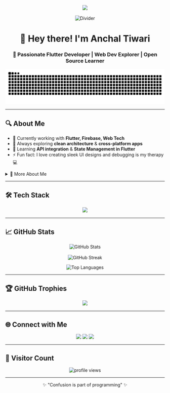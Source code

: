 <!-- Header Banner (Optional - Replace with your own image) -->
<p align="center">
  <img src="https://readme-typing-svg.herokuapp.com/?lines=Hello,+I'm+Anchal+Tiwari;Flutter+%F0%9F%93%B1+Lover;Web+Dev+Enthusiast;Always+Learning+Something+New!&center=true&width=500&height=45">
</p>

<!-- Divider -->
<p align="center">
  <img src="https://user-images.githubusercontent.com/73097560/115834477-dbab4500-a447-11eb-908a-139a6edaec5c.gif" alt="Divider"/>
</p>

<h1 align="center">👋 Hey there! I'm Anchal Tiwari</h1>
<h3 align="center">🎯 Passionate Flutter Developer | Web Dev Explorer | Open Source Learner</h3>

<p align="center">
  <picture>
    <source media="(prefers-color-scheme: dark)" srcset="https://github.com/AdiDecodes/AdiDecodes/blob/output/github-contribution-grid-snake-dark.svg">
    <source media="(prefers-color-scheme: light)" srcset="https://github.com/AdiDecodes/AdiDecodes/blob/output/github-contribution-grid-snake.svg">
    <img alt="GitHub Contribution Snake" src="https://github.com/AdiDecodes/AdiDecodes/blob/output/github-contribution-grid-snake-dark.svg">
  </picture>
</p>

---

## 🔍 About Me
- 🔭 Currently working with **Flutter, Firebase, Web Tech**
- 🧠 Always exploring **clean architecture** & **cross-platform apps**
- 🌱 Learning **API integration** & **State Management in Flutter**
- ⚡ Fun fact: I love creating sleek UI designs and debugging is my therapy 💻

<details>
  <summary>📘 More About Me</summary>
  <br/>
  - 🧩 I enjoy solving coding challenges on platforms like LeetCode & Codeforces  
  - 🎯 I aim to build real-world impactful applications  
  - 💬 Ask me about anything related to Flutter or frontend frameworks  
  - 🌐 Portfolio coming soon!
</details>

---

## 🛠 Tech Stack

<p align="center">
  <img src="https://skillicons.dev/icons?i=flutter,dart,js,html,css,firebase,git,github,vscode,figma" />
</p>

---

## 📈 GitHub Stats

<p align="center">
  <img src="https://github-readme-stats.vercel.app/api?username=achy02&show_icons=true&theme=tokyonight" alt="GitHub Stats" />
  <br /><br />
  <img src="https://github-readme-streak-stats.herokuapp.com/?user=achy02&theme=tokyonight" alt="GitHub Streak" />
</p>

<p align="center">
  <img src="https://github-readme-stats.vercel.app/api/top-langs/?username=achy02&layout=compact&theme=tokyonight" alt="Top Languages" />
</p>

---

## 🏆 GitHub Trophies

<p align="center">
  <img src="https://github-profile-trophy.vercel.app/?username=achy02&theme=gruvbox&no-bg=true&row=1&column=7" />
</p>

---

## 🌐 Connect with Me

<p align="center">
  <a href="https://www.linkedin.com/in/anchal-tiwari-92b869249/"><img src="https://img.shields.io/badge/-LinkedIn-blue?style=flat-square&logo=linkedin" /></a>
  <a href="mailto:your-email@example.com"><img src="https://img.shields.io/badge/-Email-red?style=flat-square&logo=gmail&logoColor=white" /></a>
  <a href="https://github.com/achy02"><img src="https://img.shields.io/badge/-GitHub-black?style=flat-square&logo=github" /></a>
</p>

---

## 👀 Visitor Count
<p align="center">
  <img src="https://komarev.com/ghpvc/?username=achy02&label=Profile%20Views&color=0e75b6&style=flat" alt="profile views" />
</p>

---

<p align="center">✨ "Confusion is part of programming" ✨</p>

